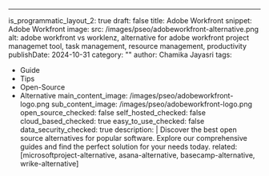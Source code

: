 ---
is_programmatic_layout_2: true
draft: false
title: Adobe Workfront
snippet: Adobe Workfront
image:
  src: /images/pseo/adobeworkfront-alternative.png
  alt: adobe workfront vs worklenz, alternative for adobe workfront project managemet tool, task management, resource management, productivity
publishDate: 2024-10-31
category: ""
author: Chamika Jayasri
tags:
  - Guide
  - Tips
  - Open-Source
  - Alternative
main_content_image: /images/pseo/adobeworkfront-logo.png
sub_content_image: /images/pseo/adobeworkfront-logo.png
open_source_checked: false
self_hosted_checked: false
cloud_based_checked: true
easy_to_use_checked: false
data_security_checked: true
description: |
   Discover the best open source alternatives for popular software. Explore our comprehensive guides and find the perfect solution for your needs today.
related: [microsoftproject-alternative, asana-alternative, basecamp-alternative, wrike-alternative]